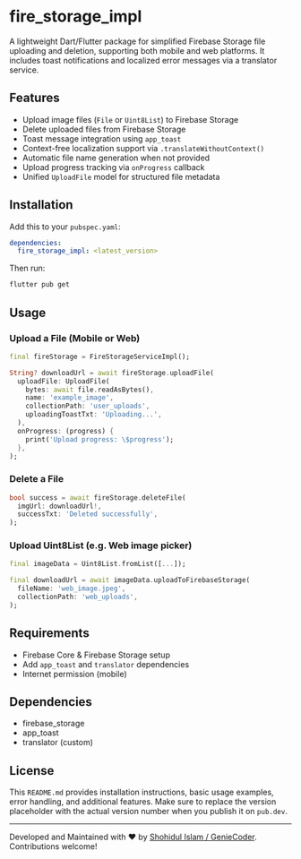# fire_storage_impl

A lightweight Dart/Flutter package for simplified Firebase Storage file uploading and deletion, supporting both mobile and web platforms. It includes toast notifications and localized error messages via a translator service.

## Features

* Upload image files (`File` or `Uint8List`) to Firebase Storage
* Delete uploaded files from Firebase Storage
* Toast message integration using `app_toast`
* Context-free localization support via `.translateWithoutContext()`
* Automatic file name generation when not provided
* Upload progress tracking via `onProgress` callback
* Unified `UploadFile` model for structured file metadata

## Installation

Add this to your `pubspec.yaml`:

```yaml
dependencies:
  fire_storage_impl: <latest_version>
```

Then run:

```bash
flutter pub get
```

## Usage

### Upload a File (Mobile or Web)

```dart
final fireStorage = FireStorageServiceImpl();

String? downloadUrl = await fireStorage.uploadFile(
  uploadFile: UploadFile(
    bytes: await file.readAsBytes(),
    name: 'example_image',
    collectionPath: 'user_uploads',
    uploadingToastTxt: 'Uploading...',
  ),
  onProgress: (progress) {
    print('Upload progress: \$progress');
  },
);
```

### Delete a File

```dart
bool success = await fireStorage.deleteFile(
  imgUrl: downloadUrl!,
  successTxt: 'Deleted successfully',
);
```

### Upload Uint8List (e.g. Web image picker)

```dart
final imageData = Uint8List.fromList([...]);

final downloadUrl = await imageData.uploadToFirebaseStorage(
  fileName: 'web_image.jpeg',
  collectionPath: 'web_uploads',
);
```

## Requirements

* Firebase Core & Firebase Storage setup
* Add `app_toast` and `translator` dependencies
* Internet permission (mobile)

## Dependencies

* firebase_storage
* app_toast
* translator (custom)

## License

This `README.md` provides installation instructions, basic usage examples, error handling, and additional features. Make sure to replace the version placeholder with the actual version number when you publish it on `pub.dev`.

---

Developed and Maintained with ❤️ by [Shohidul Islam / GenieCoder](https://github.com/ShohidulProgrammer). Contributions welcome!
